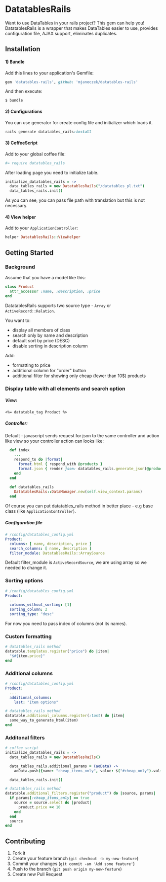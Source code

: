 # DatatablesRails

Want to use DataTables in your rails project? This gem can help you!
DatatablesRails is a wrapper that makes DataTables easier to use, provides configuration file, AJAX support, eliminates duplicates.

## Installation

#### 1) Bundle

Add this lines to your application's Gemfile:
```rb
gem 'datatables-rails', github: 'mjaneczek/datatables-rails'
```

And then execute:

    $ bundle

#### 2) Configurations
You can use generator for create config file and initializer which loads it.
```rb 
rails generate datatables_rails:install
```

#### 3) CoffeeScript
Add to your global coffee file:
```coffee
#= require datatables_rails
```

After loading page you need to initialize table. 
```coffee
initialize_datatables_rails = ->
  data_tables_rails = new DatatablesRails("/datatables_pl.txt")
  data_tables_rails.init()
```
As you can see, you can pass file path with translation but this is not necessary.

#### 4) View helper
Add to your ```ApplicationController```:
```rb
helper DatatablesRails::ViewHelper
```

## Getting Started

### Background
Assume that you have a model like this:

```rb
class Product
  attr_accessor :name, :description, :price
end
```
DatatablesRails supports two source type - ```Array``` or ```ActiveRecord::Relation```.

You want to: 
- display all members of class
- search only by name and description
- default sort by price (DESC)
- disable sorting in description column

Add: 
- formatting to price 
- additional column for "order" button
- additional filter for showing only cheap (fewer than 10$) products


### Display table with all elements and search option
##### View:
```erb
<%= datatable_tag Product %>
```

##### Controller:
Default - javascript sends request for json to the same controller and action like view 
so your controller action can looks like:
```rb
  def index
    ...
    respond_to do |format|
      format.html { respond_with @products }
      format.json { render json: datatables_rails.generate_json(@products) }
    end
  end
  
  def datatables_rails
    DatatablesRails::DataManager.new(self.view_context.params)
  end
```
Of course you can put datatables_rails method in better place - e.g base class (like ```ApplicationController```).

##### Configuration file 

```yml
# /config/datatables_config.yml
Product:
  columns: [ name, description, price ]
  search_columns: [ name, description ]
  filter_module: DatatablesRails::ArraySource
```
Default filter_module is ```ActiveRecordSource```, we are using array so we needed to change it.

### Sorting options

```yml
# /config/datatables_config.yml
Product:
  ...
  columns_without_sorting: [1]
  sorting_column: 2
  sorting_type: "desc"
```

For now you need to pass index of columns (not its names).

### Custom formatting

```rb
# datatables_rails method
datatable.templates.register("price") do |item|
  "$#{item.price}" 
end
```

### Additional columns

```yml
# /config/datatables_config.yml
Product:
  ...
  additional_columns:
    last: "Item options"
```

```rb
# datatables_rails method
datatable.additional_columns.register(:last) do |item|
  some_way_to_generate_html(item)
end
```

### Additonal filters

```coffee
# coffee script
initialize_datatables_rails = ->
  data_tables_rails = new DatatablesRails()

  data_tables_rails.additional_params = (aoData) ->
    aoData.push({name: "cheap_items_only", value: $("#cheap_only").val()})

  data_tables_rails.init()
```

```rb
# datatables_rails method
datatable.additional_filters.register("product") do |source, params|
  if params[:cheap_items_only] == true
    source = source.select do |product|
      product.price =< 10
    end
  end
  source
end
```

## Contributing

1. Fork it
2. Create your feature branch (`git checkout -b my-new-feature`)
3. Commit your changes (`git commit -am 'Add some feature'`)
4. Push to the branch (`git push origin my-new-feature`)
5. Create new Pull Request
